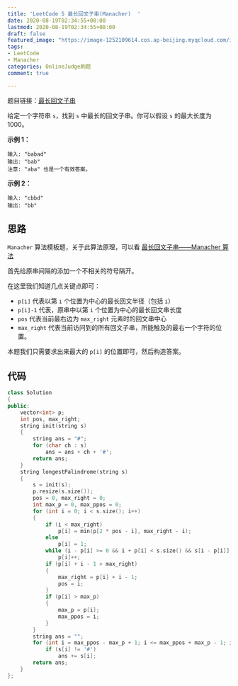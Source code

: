 ```yaml
---
title: 'LeetCode 5 最长回文子串(Manacher)  '
date: 2020-08-19T02:34:55+08:00
lastmod: 2020-08-19T02:34:55+08:00
draft: false
featured_image: "https://image-1252109614.cos.ap-beijing.myqcloud.com/img/20210508201223.png"
tags:
- LeetCode
- Manacher
categories: OnlineJudge刷题
comment: true

---
```


题目链接：[最长回文子串](https://leetcode-cn.com/problems/longest-palindromic-substring/)

给定一个字符串 `s`，找到 `s` 中最长的回文子串。你可以假设 `s` 的最大长度为 1000。

**示例 1：**

```
输入: "babad"
输出: "bab"
注意: "aba" 也是一个有效答案。
```

**示例 2：**

```
输入: "cbbd"
输出: "bb"
```

## 思路

`Manacher` 算法模板题，关于此算法原理，可以看 [最长回文子串——Manacher 算法](https://segmentfault.com/a/1190000003914228)

首先给原串间隔的添加一个不相关的符号隔开。

在这里我们知道几点关键点即可：

- `p[i]` 代表以第 `i` 个位置为中心的最长回文半径（包括 `i`）
- `p[i]-1` 代表，原串中以第 `i` 个位置为中心的最长回文串长度
- `pos` 代表当前最右边为 `max_right` 元素时的回文串中心
- `max_right` 代表当前访问到的所有回文子串，所能触及的最右一个字符的位置。

本题我们只需要求出来最大的 `p[i]` 的位置即可，然后构造答案。

## 代码

```cpp
class Solution
{
public:
    vector<int> p;
    int pos, max_right;
    string init(string s)
    {
        string ans = "#";
        for (char ch : s)
            ans = ans + ch + '#';
        return ans;
    }
    string longestPalindrome(string s)
    {
        s = init(s);
        p.resize(s.size());
        pos = 0, max_right = 0;
        int max_p = 0, max_ppos = 0;
        for (int i = 0; i < s.size(); i++)
        {
            if (i < max_right)
                p[i] = min(p[2 * pos - i], max_right - i);
            else
                p[i] = 1;
            while (i - p[i] >= 0 && i + p[i] < s.size() && s[i - p[i]] == s[i + p[i]])
                p[i]++;
            if (p[i] + i - 1 > max_right)
            {
                max_right = p[i] + i - 1;
                pos = i;
            }
            if (p[i] > max_p)
            {
                max_p = p[i];
                max_ppos = i;
            }
        }
        string ans = "";
        for (int i = max_ppos - max_p + 1; i <= max_ppos + max_p - 1; i++)
            if (s[i] != '#')
                ans += s[i];
        return ans;
    }
};
```
